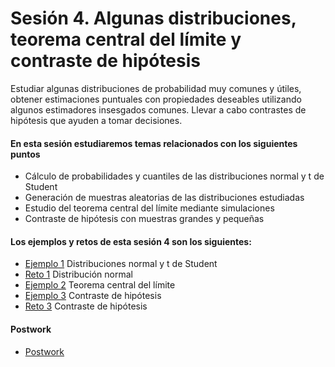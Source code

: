 # Sesión 4. Algunas distribuciones, teorema central del límite y contraste de hipótesis

Estudiar algunas distribuciones de probabilidad muy comunes y útiles, obtener estimaciones puntuales con propiedades deseables utilizando algunos estimadores insesgados comunes. Llevar a cabo contrastes de hipótesis que ayuden a tomar decisiones.

#### En esta sesión estudiaremos temas relacionados con los siguientes puntos

- Cálculo de probabilidades y cuantiles de las distribuciones normal y t de Student
- Generación de muestras aleatorias de las distribuciones estudiadas
- Estudio del teorema central del límite mediante simulaciones
- Contraste de hipótesis con muestras grandes y pequeñas

#### Los ejemplos y retos de esta sesión 4 son los siguientes:

- [Ejemplo 1](https://github.com/jennerfr/Programacion-con-R-Santander/tree/master/Sesion-04/Ejemplo-01) Distribuciones normal y t de Student
- [Reto 1](https://github.com/jennerfr/Programacion-con-R-Santander/tree/master/Sesion-04/Reto-01) Distribución normal
- [Ejemplo 2](https://github.com/jennerfr/Programacion-con-R-Santander/tree/master/Sesion-04/Ejemplo-02) Teorema central del límite
- [Ejemplo 3](https://github.com/jennerfr/Programacion-con-R-Santander/tree/master/Sesion-04/Ejemplo-03) Contraste de hipótesis
- [Reto 3](https://github.com/jennerfr/Programacion-con-R-Santander/tree/master/Sesion-04/Reto-03) Contraste de hipótesis

#### Postwork

- [Postwork](https://github.com/jennerfr/Programacion-con-R-Santander/tree/master/Sesion-04/Postwork)
